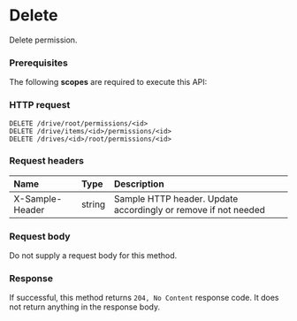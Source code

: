 # Delete

Delete permission.
### Prerequisites
The following **scopes** are required to execute this API: 
### HTTP request
<!-- { "blockType": "ignored" } -->
```http
DELETE /drive/root/permissions/<id>
DELETE /drive/items/<id>/permissions/<id>
DELETE /drives/<id>/root/permissions/<id>

```
### Request headers
| Name       | Type | Description|
|:---------------|:--------|:----------|
| X-Sample-Header  | string  | Sample HTTP header. Update accordingly or remove if not needed|

### Request body
Do not supply a request body for this method.


### Response
If successful, this method returns `204, No Content` response code. It does not return anything in the response body.


<!-- uuid: d760eef3-d1a0-4979-9e64-770dc48f5fd6
2015-10-16 22:29:35 UTC -->
<!-- {
  "type": "#page.annotation",
  "description": "Delete",
  "keywords": "",
  "section": "documentation",
  "tocPath": ""
}-->